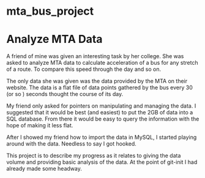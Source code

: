 # mta_bus_project
<h1>Analyze MTA Data</h1>

<p>A friend of mine was given an interesting task by her college. She was asked to analyze MTA data to calculate acceleration of a bus for any stretch of a route. To compare this speed through the day and so on.</p>

<p>The only data she was given was the data provided by the MTA on their website. The data is a flat file of data points gathered by the bus every 30 (or so ) seconds thought the course of its day.</p>

<p>My friend only asked for pointers on manipulating and managing the data. I suggested that it would be best (and easiest) to put the 2GB of data into a SQL database. From there it would be easy to query the information with the hope of making it less flat.</p>

<p>After I showed my friend how to import the data in MySQL, I started playing around with the data. Needless to say I got hooked.</p>

<p>This project is to describe my progress as it relates to giving the data volume and providing basic analysis of the data. At the point of git-init I had already made some headway.</p>
